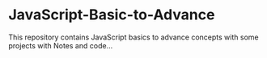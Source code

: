 # JavaScript-Basic-to-Advance
This repository contains JavaScript basics to advance concepts with some projects with Notes and code...

